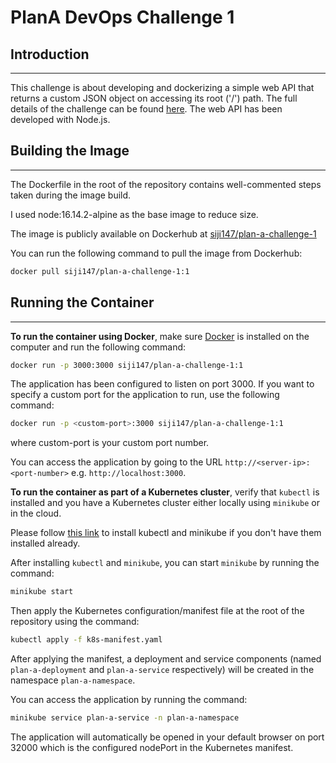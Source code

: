 # PlanA DevOps Challenge 1

## Introduction

---

This challenge is about developing and dockerizing a simple web API that returns a custom JSON object on accessing its root ('/') path.
The full details of the challenge can be found [here](./devops-challenge.md). The web API has been developed with Node.js.

## Building the Image

---

The Dockerfile in the root of the repository contains well-commented steps taken during the image build.

I used node:16.14.2-alpine as the base image to reduce size.

The image is publicly available on Dockerhub at [siji147/plan-a-challenge-1](<https://hub.docker.com/r/siji147/plan-a-challenge-1>)

You can run the following command to pull the image from Dockerhub:

```bash
docker pull siji147/plan-a-challenge-1:1
```

## Running the Container

---

**To run the container using Docker**, make sure [Docker](https://docs.docker.com/get-docker/) is installed on the computer and run the following command:

```bash
docker run -p 3000:3000 siji147/plan-a-challenge-1:1
```

The application has been configured to listen on port 3000. If you want to specify a custom port for the application to run, use the following command:

```bash
docker run -p <custom-port>:3000 siji147/plan-a-challenge-1:1
```

where custom-port is your custom port number.

You can access the application by going to the URL `http://<server-ip>:<port-number>` e.g. `http://localhost:3000`.

**To run the container as part of a Kubernetes cluster**, verify that `kubectl` is installed and you have a Kubernetes cluster either locally using `minikube` or in the cloud.

Please follow [this link](https://kubernetes.io/docs/tasks/tools/) to install kubectl and minikube if you don't have them installed already.

After installing `kubectl` and `minikube`, you can start `minikube` by running the command:

```bash
minikube start
```

Then apply the Kubernetes configuration/manifest file at the root of the repository using the command:

```bash
kubectl apply -f k8s-manifest.yaml
```

After applying the manifest, a deployment and service components (named `plan-a-deployment` and `plan-a-service` respectively) will be created in the namespace `plan-a-namespace`.

You can access the application by running the command:

```bash
minikube service plan-a-service -n plan-a-namespace
```

The application will automatically be opened in your default browser on port 32000 which is the configured nodePort in the Kubernetes manifest.
